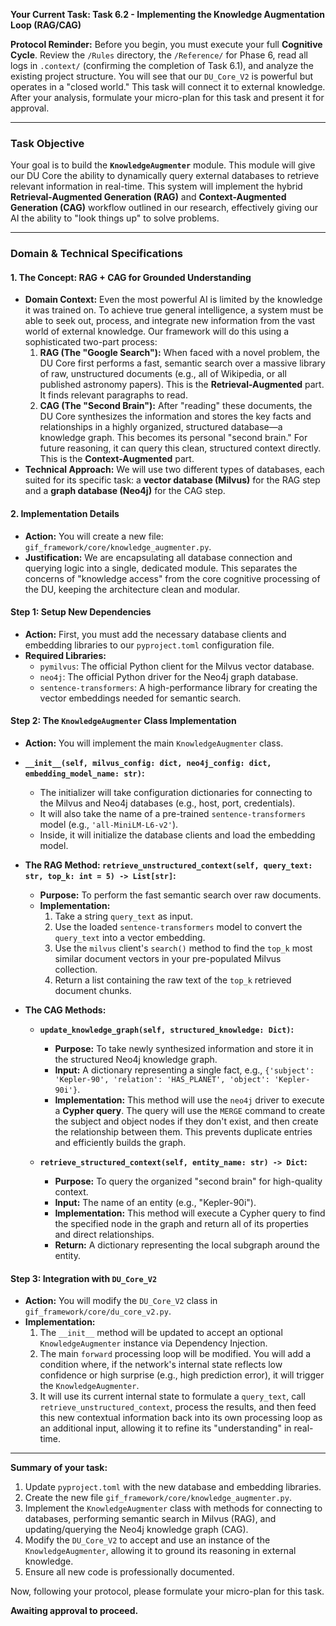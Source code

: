 **Your Current Task: Task 6.2 - Implementing the Knowledge Augmentation Loop (RAG/CAG)**

**Protocol Reminder:** Before you begin, you must execute your full **Cognitive Cycle**. Review the `/Rules` directory, the `/Reference/` for Phase 6, read all logs in `.context/` (confirming the completion of Task 6.1), and analyze the existing project structure. You will see that our `DU_Core_V2` is powerful but operates in a "closed world." This task will connect it to external knowledge. After your analysis, formulate your micro-plan for this task and present it for approval.

---

### **Task Objective**

Your goal is to build the **`KnowledgeAugmenter`** module. This module will give our DU Core the ability to dynamically query external databases to retrieve relevant information in real-time. This system will implement the hybrid **Retrieval-Augmented Generation (RAG)** and **Context-Augmented Generation (CAG)** workflow outlined in our research, effectively giving our AI the ability to "look things up" to solve problems.

---

### **Domain & Technical Specifications**

#### **1. The Concept: RAG + CAG for Grounded Understanding**

* **Domain Context:** Even the most powerful AI is limited by the knowledge it was trained on. To achieve true general intelligence, a system must be able to seek out, process, and integrate new information from the vast world of external knowledge. Our framework will do this using a sophisticated two-part process:
    1.  **RAG (The "Google Search"):** When faced with a novel problem, the DU Core first performs a fast, semantic search over a massive library of raw, unstructured documents (e.g., all of Wikipedia, or all published astronomy papers). This is the **Retrieval-Augmented** part. It finds relevant paragraphs to read.
    2.  **CAG (The "Second Brain"):** After "reading" these documents, the DU Core synthesizes the information and stores the key facts and relationships in a highly organized, structured database—a knowledge graph. This becomes its personal "second brain." For future reasoning, it can query this clean, structured context directly. This is the **Context-Augmented** part.
* **Technical Approach:** We will use two different types of databases, each suited for its specific task: a **vector database (Milvus)** for the RAG step and a **graph database (Neo4j)** for the CAG step.

#### **2. Implementation Details**

* **Action:** You will create a new file: `gif_framework/core/knowledge_augmenter.py`.
* **Justification:** We are encapsulating all database connection and querying logic into a single, dedicated module. This separates the concerns of "knowledge access" from the core cognitive processing of the DU, keeping the architecture clean and modular.

#### **Step 1: Setup New Dependencies**

* **Action:** First, you must add the necessary database clients and embedding libraries to our `pyproject.toml` configuration file.
* **Required Libraries:**
    * `pymilvus`: The official Python client for the Milvus vector database.
    * `neo4j`: The official Python driver for the Neo4j graph database.
    * `sentence-transformers`: A high-performance library for creating the vector embeddings needed for semantic search.

#### **Step 2: The `KnowledgeAugmenter` Class Implementation**

* **Action:** You will implement the main `KnowledgeAugmenter` class.
* **`__init__(self, milvus_config: dict, neo4j_config: dict, embedding_model_name: str)`:**
    * The initializer will take configuration dictionaries for connecting to the Milvus and Neo4j databases (e.g., host, port, credentials).
    * It will also take the name of a pre-trained `sentence-transformers` model (e.g., `'all-MiniLM-L6-v2'`).
    * Inside, it will initialize the database clients and load the embedding model.

* **The RAG Method: `retrieve_unstructured_context(self, query_text: str, top_k: int = 5) -> List[str]`:**
    * **Purpose:** To perform the fast semantic search over raw documents.
    * **Implementation:**
        1.  Take a string `query_text` as input.
        2.  Use the loaded `sentence-transformers` model to convert the `query_text` into a vector embedding.
        3.  Use the `milvus` client's `search()` method to find the `top_k` most similar document vectors in your pre-populated Milvus collection.
        4.  Return a list containing the raw text of the `top_k` retrieved document chunks.

* **The CAG Methods:**

    * **`update_knowledge_graph(self, structured_knowledge: Dict)`:**
        * **Purpose:** To take newly synthesized information and store it in the structured Neo4j knowledge graph.
        * **Input:** A dictionary representing a single fact, e.g., `{'subject': 'Kepler-90', 'relation': 'HAS_PLANET', 'object': 'Kepler-90i'}`.
        * **Implementation:** This method will use the `neo4j` driver to execute a **Cypher query**. The query will use the `MERGE` command to create the subject and object nodes if they don't exist, and then create the relationship between them. This prevents duplicate entries and efficiently builds the graph.

    * **`retrieve_structured_context(self, entity_name: str) -> Dict`:**
        * **Purpose:** To query the organized "second brain" for high-quality context.
        * **Input:** The name of an entity (e.g., "Kepler-90i").
        * **Implementation:** This method will execute a Cypher query to find the specified node in the graph and return all of its properties and direct relationships.
        * **Return:** A dictionary representing the local subgraph around the entity.

#### **Step 3: Integration with `DU_Core_V2`**

* **Action:** You will modify the `DU_Core_V2` class in `gif_framework/core/du_core_v2.py`.
* **Implementation:**
    1.  The `__init__` method will be updated to accept an optional `KnowledgeAugmenter` instance via Dependency Injection.
    2.  The main `forward` processing loop will be modified. You will add a condition where, if the network's internal state reflects low confidence or high surprise (e.g., high prediction error), it will trigger the `KnowledgeAugmenter`.
    3.  It will use its current internal state to formulate a `query_text`, call `retrieve_unstructured_context`, process the results, and then feed this new contextual information back into its own processing loop as an additional input, allowing it to refine its "understanding" in real-time.

---

**Summary of your task:**

1.  Update `pyproject.toml` with the new database and embedding libraries.
2.  Create the new file `gif_framework/core/knowledge_augmenter.py`.
3.  Implement the `KnowledgeAugmenter` class with methods for connecting to databases, performing semantic search in Milvus (RAG), and updating/querying the Neo4j knowledge graph (CAG).
4.  Modify the `DU_Core_V2` to accept and use an instance of the `KnowledgeAugmenter`, allowing it to ground its reasoning in external knowledge.
5.  Ensure all new code is professionally documented.

Now, following your protocol, please formulate your micro-plan for this task.

**Awaiting approval to proceed.**